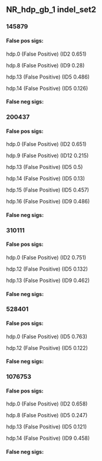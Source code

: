 ## NR_hdp_gb_1 indel_set2



### 145879

#### False pos sigs:

hdp.0 (False Positive) (ID2 0.651)

hdp.8 (False Positive) (ID9 0.28)

hdp.13 (False Positive) (ID5 0.486)

hdp.14 (False Positive) (ID5 0.126)

#### False neg sigs:




### 200437

#### False pos sigs:

hdp.0 (False Positive) (ID2 0.651)

hdp.9 (False Positive) (ID12 0.215)

hdp.13 (False Positive) (ID5 0.5)

hdp.14 (False Positive) (ID5 0.13)

hdp.15 (False Positive) (ID5 0.457)

hdp.16 (False Positive) (ID9 0.486)

#### False neg sigs:




### 310111

#### False pos sigs:

hdp.0 (False Positive) (ID2 0.751)

hdp.12 (False Positive) (ID5 0.132)

hdp.13 (False Positive) (ID9 0.462)

#### False neg sigs:




### 528401

#### False pos sigs:

hdp.0 (False Positive) (ID5 0.763)

hdp.12 (False Positive) (ID5 0.122)

#### False neg sigs:




### 1076753

#### False pos sigs:

hdp.0 (False Positive) (ID2 0.658)

hdp.8 (False Positive) (ID5 0.247)

hdp.13 (False Positive) (ID5 0.121)

hdp.14 (False Positive) (ID9 0.458)

#### False neg sigs:



